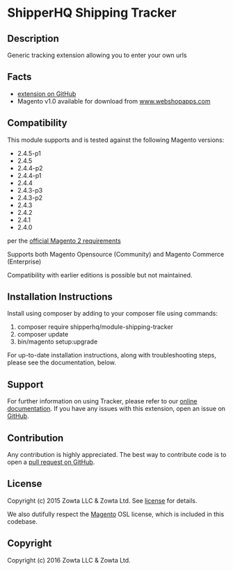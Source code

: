 # ShipperHQ Shipping Tracker

Description
-----------

Generic tracking extension allowing you to enter your own urls

Facts
-----
- [extension on GitHub](https://github.com/shipperhq/module-shipping-tracker)
- Magento v1.0 available for download from www.webshopapps.com


Compatibility
-------------
This module supports and is tested against the following Magento versions:

* 2.4.5-p1
* 2.4.5
* 2.4.4-p2
* 2.4.4-p1
* 2.4.4
* 2.4.3-p3
* 2.4.3-p2
* 2.4.3
* 2.4.2
* 2.4.1
* 2.4.0

per the [official Magento 2 requirements](https://experienceleague.adobe.com/docs/commerce-operations/installation-guide/system-requirements.html)

Supports both Magento Opensource (Community) and Magento Commerce (Enterprise)

Compatibility with earlier editions is possible but not maintained.

Installation Instructions
-------------------------
Install using composer by adding to your composer file using commands:

1. composer require shipperhq/module-shipping-tracker
2. composer update
3. bin/magento setup:upgrade

For up-to-date installation instructions, along with troubleshooting steps, please see the documentation, below.

Support
-------
For further information on using Tracker, please refer to our [online documentation](http://support.webshopapps.com/shippingtracker).
If you have any issues with this extension, open an issue on [GitHub](https://github.com/shipperhq/module-shipping-tracker/issues).

Contribution
------------
Any contribution is highly appreciated. The best way to contribute code is to open a [pull request on GitHub](https://help.github.com/articles/using-pull-requests).

License
-------
Copyright (c) 2015 Zowta LLC & Zowta Ltd. See [license] for details.

We also dutifully respect the [Magento] OSL license, which is included in this codebase.


[license]: LICENSE.txt
[magento]: https://github.com/magento/magento2/blob/2.4-develop/LICENSE.txt

Copyright
---------
Copyright (c) 2016 Zowta LLC & Zowta Ltd.

